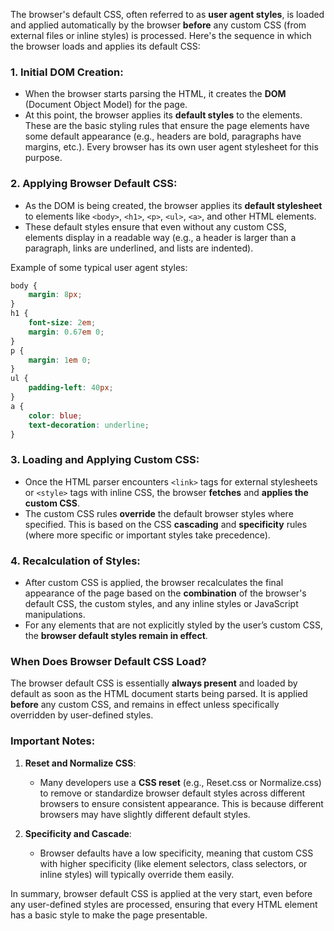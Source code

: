 The browser's default CSS, often referred to as **user agent styles**, is loaded and applied automatically by the browser **before** any custom CSS (from external files or inline styles) is processed. Here's the sequence in which the browser loads and applies its default CSS:

### 1. **Initial DOM Creation**:
   - When the browser starts parsing the HTML, it creates the **DOM** (Document Object Model) for the page.
   - At this point, the browser applies its **default styles** to the elements. These are the basic styling rules that ensure the page elements have some default appearance (e.g., headers are bold, paragraphs have margins, etc.). Every browser has its own user agent stylesheet for this purpose.

### 2. **Applying Browser Default CSS**:
   - As the DOM is being created, the browser applies its **default stylesheet** to elements like `<body>`, `<h1>`, `<p>`, `<ul>`, `<a>`, and other HTML elements.
   - These default styles ensure that even without any custom CSS, elements display in a readable way (e.g., a header is larger than a paragraph, links are underlined, and lists are indented).
   
   Example of some typical user agent styles:
   ```css
   body {
       margin: 8px;
   }
   h1 {
       font-size: 2em;
       margin: 0.67em 0;
   }
   p {
       margin: 1em 0;
   }
   ul {
       padding-left: 40px;
   }
   a {
       color: blue;
       text-decoration: underline;
   }
   ```

### 3. **Loading and Applying Custom CSS**:
   - Once the HTML parser encounters `<link>` tags for external stylesheets or `<style>` tags with inline CSS, the browser **fetches** and **applies the custom CSS**.
   - The custom CSS rules **override** the default browser styles where specified. This is based on the CSS **cascading** and **specificity** rules (where more specific or important styles take precedence).

### 4. **Recalculation of Styles**:
   - After custom CSS is applied, the browser recalculates the final appearance of the page based on the **combination** of the browser's default CSS, the custom styles, and any inline styles or JavaScript manipulations.
   - For any elements that are not explicitly styled by the user’s custom CSS, the **browser default styles remain in effect**.

### When Does Browser Default CSS Load? 
The browser default CSS is essentially **always present** and loaded by default as soon as the HTML document starts being parsed. It is applied **before** any custom CSS, and remains in effect unless specifically overridden by user-defined styles.

### Important Notes:
1. **Reset and Normalize CSS**: 
   - Many developers use a **CSS reset** (e.g., Reset.css or Normalize.css) to remove or standardize browser default styles across different browsers to ensure consistent appearance. This is because different browsers may have slightly different default styles.
   
2. **Specificity and Cascade**: 
   - Browser defaults have a low specificity, meaning that custom CSS with higher specificity (like element selectors, class selectors, or inline styles) will typically override them easily.

In summary, browser default CSS is applied at the very start, even before any user-defined styles are processed, ensuring that every HTML element has a basic style to make the page presentable.
